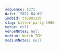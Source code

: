 ```yaml
---
sequence: 1271
date: '2022-04-09'
imdbId: tt0091338
slug: killer-party-1986
venue: null
venueNotes: null
medium: Watch TCM
mediumNotes: null
---
```


